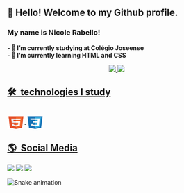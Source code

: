 ## 👋 Hello! Welcome to my Github profile.
### My name is Nicole Rabello!


<strong>- 🔭 I’m currently studying at Colégio Joseense</strong><br>
<strong>- 🌱 I’m currently learning HTML and CSS</strong><br>


<div align="center">
  <a href="https://github.com/NicoleRabello">
  <img height="180em" src="https://github-readme-stats.vercel.app/api?username=NicoleRabello&show_icons=true&theme=tokyonight&include_all_commits=true&count_private=true"/>
  <img height="182em" src="https://github-readme-stats.vercel.app/api/top-langs/?username=NicoleRabello&layout=compact&langs_count=7&theme=tokyonight"/>
</div>
  
  ## 🛠 &nbsp;technologies I study
  
<div style="display: inline_block"><br>
  <img align="center" alt="Nicole-HTML" height="30" width="40" src="https://raw.githubusercontent.com/devicons/devicon/master/icons/html5/html5-original.svg">
  <img align="center" alt="Nicole-CSS" height="30" width="40" src="https://raw.githubusercontent.com/devicons/devicon/master/icons/css3/css3-original.svg">  
</div>

  ## 🌎 &nbsp;Social Media

  <div> 
  <a href="https://instagram.com/nicole_rabello" target="_blank"><img src="https://img.shields.io/badge/-Instagram-%23E4405F?style=for-the-badge&logo=instagram&logoColor=white" target="_blank"></a>
  <a href="https://www.linkedin.com/in/nicole-rabello-1a2494228/" target="_blank"><img src="https://img.shields.io/badge/-LinkedIn-%230077B5?style=for-the-badge&logo=linkedin&logoColor=white" target="_blank"></a> 
  <a href="https://codepen.io/nicolerabello"><img src="https://img.shields.io/badge/Codepen-000000?style=for-the-badge&logo=codepen&logoColor=white"></a>
    
  ![Snake animation](https://github.com/NicoleRabello/NicoleRabello/blob/output/github-contribution-grid-snake.svg)
 
</div>
